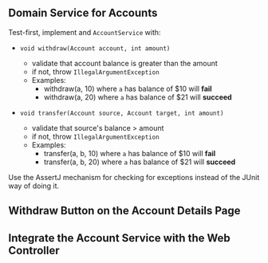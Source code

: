 ## Domain Service for Accounts

Test-first, implement and `AccountService` with:

* `void withdraw(Account account, int amount)`
  * validate that account balance is greater than the amount
  * if not, throw `IllegalArgumentException`
  * Examples:
    * withdraw(a, 10) where `a` has balance of $10 will **fail**
    * withdraw(a, 20) where `a` has balance of $21 will **succeed**

* `void transfer(Account source, Account target, int amount)`
  * validate that source's balance > amount
  * if not, throw `IllegalArgumentException`
  * Examples:
    * transfer(a, b, 10) where `a` has balance of $10 will **fail**
    * transfer(a, b, 20) where `a` has balance of $21 will **succeed** 

Use the AssertJ mechanism for checking for exceptions instead of the JUnit way of doing it.

## Withdraw Button on the Account Details Page



## Integrate the Account Service with the Web Controller

